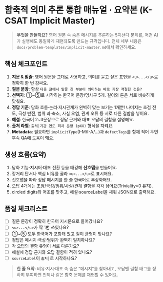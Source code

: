 # 함축적 의미 추론 통합 매뉴얼 · 요약본 (K-CSAT Implicit Master)

> **무엇을 만들까요?**
> 영어 원문 속 숨은 메시지를 추론하는 5지선다 문제를, 어떤 AI가 실행해도 동일하게 재현되도록 만드는 규격입니다. 전체 세부 내용은 `docs/problem-templates/implicit-master.md`에서 확인하세요.

## 핵심 체크포인트

1. **지문 & 밑줄**: 영어 원문을 그대로 사용하고, 의미를 묻고 싶은 표현을 `<u>...</u>`로 정확히 한 번 감싸요.
2. **질문 문장**: 항상 `다음 글에서 밑줄 친 부분이 의미하는 바로 가장 적절한 것은?`
3. **선택지**: ①~⑤로 시작하는 한국어 문장/명사구 5개. 길이와 톤은 서로 비슷하게 맞춰요.
4. **정답 기준**: 담화 흐름·논리·지시관계가 완벽히 맞는 보기는 1개뿐! 나머지는 초점 전도, 극성 반전, 범위 과·축소, 사실 오염, 관계 오류 등 서로 다른 결함을 넣어요.
5. **해설**: 한국어 2~3문장으로 정답 근거와 대표 오답의 결함을 설명해요.
6. **출처 라벨**: `출처│기관 연도 회차 문항 (pXX)` 형식을 지켜요.
7. **Metadata**: 필요하면 `implicitType`(I-M/I-A/...)과 `defectTags`를 함께 적어 두면 후속 QA에 도움이 돼요.

## 생성 흐름(요약)

1. 담화 기능·지시어·대조 전환 등을 태깅해 **신호맵**을 만들어요.
2. 장거리 단서나 핵심 비유를 골라 `<u>...</u>`로 표시해요.
3. 신호맵을 따라 정답 메시지를 한 줄 한국어로 추상화해요.
4. 오답 4개에는 초점/극성/범위/사실/관계 결함을 각각 심어요(Triviality=0 유지).
5. circled digits와 어조를 맞추고, 해설·sourceLabel을 채워 JSON으로 출력해요.

## 품질 체크리스트

- [ ] 질문 문장이 정확히 한국어 지시문으로 들어갔나요?
- [ ] `<u>...</u>`가 딱 1번 쓰였나요?
- [ ] ①~⑤ 모두 한국어가 포함돼 있고 길이 균형이 맞나요?
- [ ] 정답은 메시지·극성·범위가 완벽히 일치하나요?
- [ ] 각 오답의 결함 유형이 서로 다른가요?
- [ ] 해설에 정답 근거와 오답 결함이 적혀 있나요?
- [ ] `sourceLabel`이 `출처│`로 시작하나요?

> **한 줄 요약**: 비유·지시·대조 속 숨은 “메시지”를 찾아내고, 오답엔 결함 태그를 정확히 부여하면 언제나 같은 함축 문제를 재현할 수 있어요.
